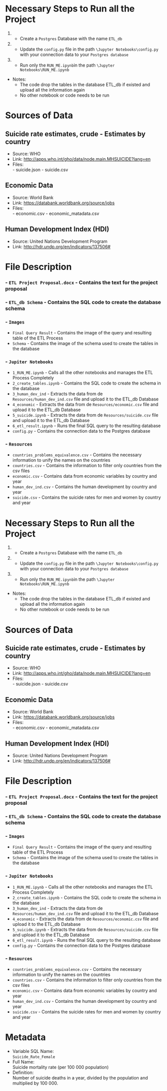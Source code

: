 # Necessary Steps to Run all the Project

1. - Create a `Postgres` Database with the name `ETL_db`
2. - Update the `config.py` file in the path `\Jupyter Notebooks\config.py`  with your connection data to your `Postgres database`
3. - Run only the `RUN_ME.ipynb`in the path `\Jupyter Notebooks\RUN_ME.ipynb`

- Notes:
  - The code drop the tables in the database ETL_db if existed and upload all the information again
  - No other notebook or code needs to be run


# Sources of Data

## Suicide rate estimates, crude - Estimates by country

- Source:    WHO
- Link:     http://apps.who.int/gho/data/node.main.MHSUICIDE?lang=en
- Files:    
            - suicide.json
            - suicide.csv

## Economic Data 

- Source:    World Bank
- Link:     https://databank.worldbank.org/source/jobs
- Files:   
            - economic.csv
            - economic_matadata.csv


## Human Development Index (HDI)

- Source:    United Nations Development Program
- Link:     http://hdr.undp.org/en/indicators/137506#


# File Description

### - `ETL Project Proposal.docx` - Contains the text for the project proposal
### - `ETL_db Schema` - Contains the SQL code to create the database schema
### -  `Images`
- `Final Query Result` - Contains the image of the query and resulting table of the ETL Process
- `Schema` - Contains the image of the schema used to create the tables in the database
### - `Jupiter Notebooks` 
- `1_RUN_ME.ipynb` - Calls all the other notebooks and manages the ETL Process Completely
- `2_create_tables.ipynb` - Contains the SQL code to create the schema in the database
- `3_human_dev_ind` - Extracts the data from de `Resources/human_dev_ind.csv` file and upload it to the ETL_db Database
- `4_economic` - Extracts the data from de `Resources/economic.csv` file and upload it to the ETL_db Database
- `5_suicide.ipynb` - Extracts the data from de `Resources/suicide.csv` file and upload it to the ETL_db Database
- `6_etl_result.ipynb` - Runs the final SQL query to the resulting database
- `config.py` - Contains the connection data to the Postgres database
### - `Resources`
- `countries_problems_equivalence.csv` - Contains the necessary information to unify  the names on the countries
- `countries.csv` - Contains the information to filter only countries from the csv files
- `economic.csv` - Contains data from economic variables by country and year
- `human_dev_ind.csv` - Contains the human development by country and year
- `suicide.csv` - Contains the suicide rates for men and women by country and year

# Necessary Steps to Run all the Project

1. - Create a `Postgres` Database with the name `ETL_db`
2. - Update the `config.py` file in the path `\Jupyter Notebooks\config.py`  with your connection data to your `Postgres database`
3. - Run only the `RUN_ME.ipynb`in the path `\Jupyter Notebooks\RUN_ME.ipynb`

- Notes:
  - The code drop the tables in the database ETL_db if existed and upload all the information again
  - No other notebook or code needs to be run


# Sources of Data

## Suicide rate estimates, crude - Estimates by country

- Source:    WHO
- Link:     http://apps.who.int/gho/data/node.main.MHSUICIDE?lang=en
- Files:    
            - suicide.json
            - suicide.csv

## Economic Data 

- Source:    World Bank
- Link:     https://databank.worldbank.org/source/jobs
- Files:   
            - economic.csv
            - economic_matadata.csv


## Human Development Index (HDI)

- Source:    United Nations Development Program
- Link:     http://hdr.undp.org/en/indicators/137506#


# File Description

### - `ETL Project Proposal.docx` - Contains the text for the project proposal
### - `ETL_db Schema` - Contains the SQL code to create the database schema
### -  `Images`
- `Final Query Result` - Contains the image of the query and resulting table of the ETL Process
- `Schema` - Contains the image of the schema used to create the tables in the database
### - `Jupiter Notebooks` 
- `1_RUN_ME.ipynb` - Calls all the other notebooks and manages the ETL Process Completely
- `2_create_tables.ipynb` - Contains the SQL code to create the schema in the database
- `3_human_dev_ind` - Extracts the data from de `Resources/human_dev_ind.csv` file and upload it to the ETL_db Database
- `4_economic` - Extracts the data from de `Resources/economic.csv` file and upload it to the ETL_db Database
- `5_suicide.ipynb` - Extracts the data from de `Resources/suicide.csv` file and upload it to the ETL_db Database
- `6_etl_result.ipynb` - Runs the final SQL query to the resulting database
- `config.py` - Contains the connection data to the Postgres database
### - `Resources`
- `countries_problems_equivalence.csv` - Contains the necessary information to unify  the names on the countries
- `countries.csv` - Contains the information to filter only countries from the csv files
- `economic.csv` - Contains data from economic variables by country and year
- `human_dev_ind.csv` - Contains the human development by country and year
- `suicide.csv` - Contains the suicide rates for men and women by country and year

# Metadata

- Variable SQL Name:  
`Suicide_Rate_Female`   
- Full Name:           
Suicide mortality rate (per 100 000 population)
- Definition:           
Number of suicide deaths in a year, divided by the population and multiplied by 100 000.  